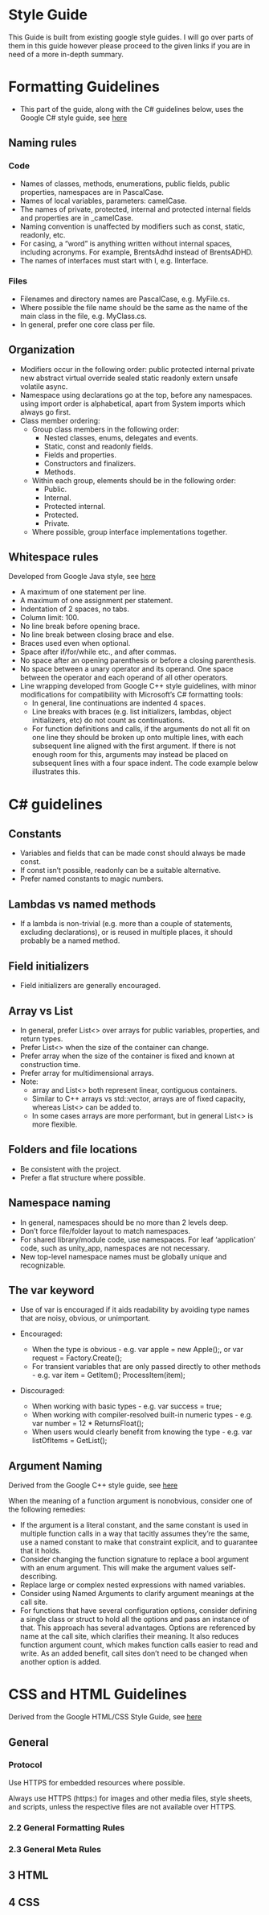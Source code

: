 # Style Guide
This Guide is built from existing google style guides.
I will go over parts of them in this guide however please proceed to the given links if you are in need of a more in-depth summary.
# Formatting Guidelines
* This part of the guide, along with the C# guidelines below, uses the Google C# style guide, see [here](https://google.github.io/styleguide/csharp-style.html)
## Naming rules
### Code
* Names of classes, methods, enumerations, public fields, public properties, namespaces are in PascalCase.
* Names of local variables, parameters: camelCase.
* The names of private, protected, internal and protected internal fields and properties are in _camelCase.
* Naming convention is unaffected by modifiers such as const, static, readonly, etc.
* For casing, a “word” is anything written without internal spaces, including acronyms. For example, BrentsAdhd instead of BrentsADHD.
* The names of interfaces must start with I, e.g. IInterface.
### Files
* Filenames and directory names are PascalCase, e.g. MyFile.cs.
* Where possible the file name should be the same as the name of the main class in the file, e.g. MyClass.cs.
* In general, prefer one core class per file.

## Organization
* Modifiers occur in the following order: public protected internal private new abstract virtual override sealed static readonly extern unsafe volatile async.
* Namespace using declarations go at the top, before any namespaces. using import order is alphabetical, apart from System imports which always go first.
* Class member ordering:
  * Group class members in the following order:
    * Nested classes, enums, delegates and events.
    * Static, const and readonly fields.
    * Fields and properties.
    * Constructors and finalizers.
    * Methods.
  * Within each group, elements should be in the following order:
    * Public.
    * Internal.
    * Protected internal.
    * Protected.
    * Private.
  * Where possible, group interface implementations together.

## Whitespace rules
Developed from Google Java style, see [here](https://google.github.io/styleguide/javaguide.html)
* A maximum of one statement per line.
* A maximum of one assignment per statement.
* Indentation of 2 spaces, no tabs.
* Column limit: 100.
* No line break before opening brace.
* No line break between closing brace and else.
* Braces used even when optional.
* Space after if/for/while etc., and after commas.
* No space after an opening parenthesis or before a closing parenthesis.
* No space between a unary operator and its operand. One space between the operator and each operand of all other operators.
* Line wrapping developed from Google C++ style guidelines, with minor modifications for compatibility with Microsoft’s C# formatting tools:
  * In general, line continuations are indented 4 spaces.
  * Line breaks with braces (e.g. list initializers, lambdas, object initializers, etc) do not count as continuations.
  * For function definitions and calls, if the arguments do not all fit on one line they should be broken up onto multiple lines, with each subsequent line aligned with the first argument. If there is not enough room for this, arguments may instead be placed on subsequent lines with a four space indent. The code example below illustrates this.
# C# guidelines

## Constants
* Variables and fields that can be made const should always be made const.
* If const isn’t possible, readonly can be a suitable alternative.
* Prefer named constants to magic numbers.
## Lambdas vs named methods
* If a lambda is non-trivial (e.g. more than a couple of statements, excluding declarations), or is reused in multiple places, it should probably be a named method.
## Field initializers
* Field initializers are generally encouraged.
## Array vs List
* In general, prefer List<> over arrays for public variables, properties, and return types.
* Prefer List<> when the size of the container can change.
* Prefer array when the size of the container is fixed and known at construction time.
* Prefer array for multidimensional arrays.
* Note:
  * array and List<> both represent linear, contiguous containers.
  * Similar to C++ arrays vs std::vector, arrays are of fixed capacity, whereas List<> can be added to.
  * In some cases arrays are more performant, but in general List<> is more flexible.
## Folders and file locations
* Be consistent with the project.
* Prefer a flat structure where possible.
## Namespace naming
* In general, namespaces should be no more than 2 levels deep.
* Don’t force file/folder layout to match namespaces.
* For shared library/module code, use namespaces. For leaf ‘application’ code, such as unity_app, namespaces are not necessary.
* New top-level namespace names must be globally unique and recognizable.
## The var keyword
* Use of var is encouraged if it aids readability by avoiding type names that are noisy, obvious, or unimportant.
* Encouraged:

  * When the type is obvious - e.g. var apple = new Apple();, or var request = Factory.Create<HttpRequest>();
  * For transient variables that are only passed directly to other methods - e.g. var item = GetItem(); ProcessItem(item);
* Discouraged:

  * When working with basic types - e.g. var success = true;
  * When working with compiler-resolved built-in numeric types - e.g. var number = 12 * ReturnsFloat();
  * When users would clearly benefit from knowing the type - e.g. var listOfItems = GetList();
## Argument Naming
Derived from the Google C++ style guide, see [here](https://google.github.io/styleguide/cppguide.html)

When the meaning of a function argument is nonobvious, consider one of the following remedies:

* If the argument is a literal constant, and the same constant is used in multiple function calls in a way that tacitly assumes they’re the same, use a named constant to make that constraint explicit, and to guarantee that it holds.
* Consider changing the function signature to replace a bool argument with an enum argument. This will make the argument values self-describing.
* Replace large or complex nested expressions with named variables.
* Consider using Named Arguments to clarify argument meanings at the call site.
* For functions that have several configuration options, consider defining a single class or struct to hold all the options and pass an instance of that. This approach has several advantages. Options are referenced by name at the call site, which clarifies their meaning. It also reduces function argument count, which makes function calls easier to read and write. As an added benefit, call sites don’t need to be changed when another option is added.
# CSS and HTML Guidelines
Derived from the Google HTML/CSS Style Guide, see [here](https://google.github.io/styleguide/htmlcssguide.html)
## General
### Protocol
Use HTTPS for embedded resources where possible.

Always use HTTPS (https:) for images and other media files, style sheets, and scripts, unless the respective files are not available over HTTPS.
### 2.2 General Formatting Rules
### 2.3 General Meta Rules
## 3 HTML
## 4 CSS
